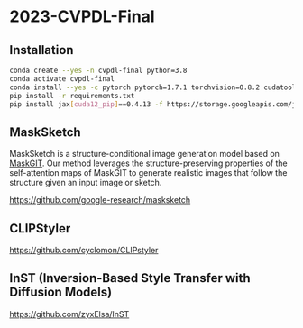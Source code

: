 # 2023-CVPDL-Final

## Installation

```sh
conda create --yes -n cvpdl-final python=3.8
conda activate cvpdl-final
conda install --yes -c pytorch pytorch=1.7.1 torchvision=0.8.2 cudatoolkit=11.0
pip install -r requirements.txt
pip install jax[cuda12_pip]==0.4.13 -f https://storage.googleapis.com/jax-releases/jax_cuda_releases.html
```
## MaskSketch
MaskSketch is a structure-conditional image generation model based on [MaskGIT](https://github.com/google-research/maskgit). Our method leverages the structure-preserving properties of the self-attention maps of MaskGIT to generate realistic images that follow the structure given an input image or sketch. 

https://github.com/google-research/masksketch


## CLIPStyler
https://github.com/cyclomon/CLIPstyler

## InST (Inversion-Based Style Transfer with Diffusion Models)
https://github.com/zyxElsa/InST
